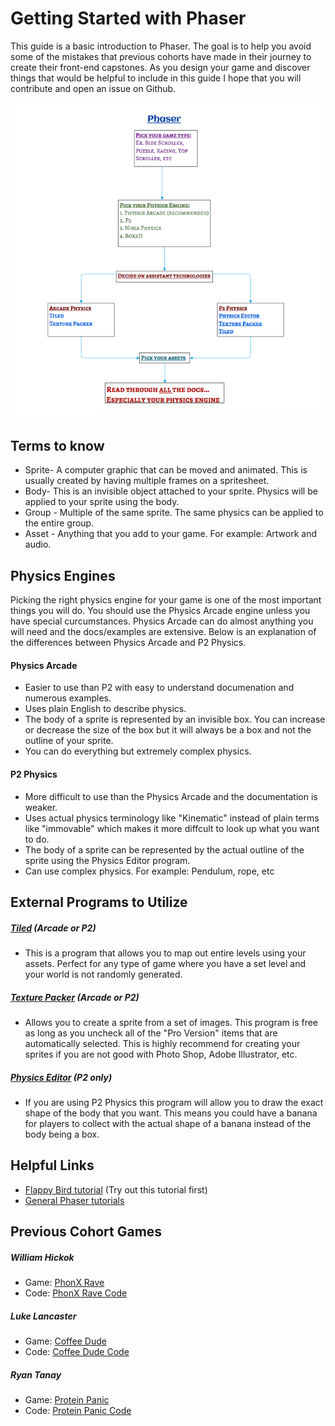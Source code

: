 # Getting Started with Phaser

This guide is a basic introduction to Phaser. The goal is to help you avoid some of the mistakes that previous cohorts have made in their journey to create their front-end capstones. As you design your game and discover things that would be helpful to include in this guide I hope that you will contribute and open an issue on Github.

![Phaser_Guide](https://raw.githubusercontent.com/Jessicashinjo/Phaser_Guide/master/Images/Phaser_Map.png)

## Terms to know
 - Sprite- A computer graphic that can be moved and animated. This is usually created by having multiple frames on a spritesheet.
 - Body- This is an invisible object attached to your sprite. Physics will be applied to your sprite using the body.
 - Group - Multiple of the same sprite. The same physics can be applied to the entire group.
 - Asset - Anything that you add to your game. For example: Artwork and audio.

## Physics Engines

Picking the right physics engine for your game is one of the most important things you will do. You should use the Physics Arcade engine unless you have special curcumstances. Physics Arcade can do almost anything you will need and the docs/examples are extensive. Below is an explanation of the differences between Physics Arcade and P2 Physics.

#### Physics Arcade
 - Easier to use than P2 with easy to understand documenation and numerous examples.
 - Uses plain English to describe physics.
 - The body of a sprite is represented by an invisible box. You can increase or decrease the size of the box but it will always be a box and not the outline of your sprite.
 - You can do everything but extremely complex physics.

#### P2 Physics
 - More difficult to use than the Physics Arcade and the documentation is weaker.
 - Uses actual physics terminology like "Kinematic" instead of plain terms like "immovable" which makes it more diffcult to look up what you want to do.
 - The body of a sprite can be represented by the actual outline of the sprite using the Physics Editor program.
 - Can use complex physics. For example: Pendulum, rope, etc

## External Programs to Utilize
##### [Tiled](http://www.mapeditor.org/) (Arcade or P2)
 - This is a program that allows you to map out entire levels using your assets. Perfect for any type of game where you have a set level and your world is not randomly generated.

##### [Texture Packer](https://www.codeandweb.com/texturepacker) (Arcade or P2)
 - Allows you to create a sprite from a set of images. This program is free as long as you uncheck all of the "Pro Version" items that are automatically selected. This is highly recommend for creating your sprites if you are not good with Photo Shop, Adobe Illustrator, etc.

##### [Physics Editor](https://www.codeandweb.com/physicseditor) (P2 only)
 - If you are using P2 Physics this program will allow you to draw the exact shape of the body that you want. This means you could have a banana for players to collect with the actual shape of a banana instead of the body being a box.

## Helpful Links
 - [Flappy Bird tutorial](http://www.lessmilk.com/tutorial/flappy-bird-phaser-1) (Try out this tutorial first)
 - [General Phaser tutorials](https://www.youtube.com/channel/UCv0j-6tXIlnxmOu9FA3qFtw)

## Previous Cohort Games

##### William Hickok
- Game: [PhonX Rave](http://phonxrave.herokuapp.com/)
- Code: [PhonX Rave Code](https://github.com/williamhickok11/Front_End_Capstone)

##### Luke Lancaster
- Game: [Coffee Dude](http://www.luketlancaster.com/coffeedude/)
- Code: [Coffee Dude Code](https://github.com/luketlancaster/coffeedude)

##### Ryan Tanay
- Game: [Protein Panic](http://proteinpanic.newevolution.org/#/)
- Code: [Protein Panic Code](https://github.com/NewEvolution/proteinpanic)
